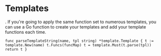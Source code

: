 # Templates

. If you're going to apply the same function set to numerous templates, you can use a Go function to create your templates and add your template functions each time.

`
func parseTemplateString(name, tpl string) *template.Template {
  t := template.New(name)
  t.Funcs(funcMap)
  t = template.Must(t.parse(tpl))
  return t
}
`

